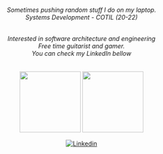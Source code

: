 <h6 align="center">Sometimes pushing random stuff I do on my laptop.<br>Systems Development - COTIL (20-22)</h6>
<h6 align="center">Interested in software architecture and engineering<br>Free time guitarist and gamer.<br>You can check my LinkedIn bellow</h6>


<div align="center">
  <img height="140em" src="https://github-readme-stats.vercel.app/api?username=victorbetoni&show_icons=true&theme=dracula&include_all_commits=true&count_private=true"/>
  <img height="140em" src="https://github-readme-stats.vercel.app/api/top-langs/?username=victorbetoni&layout=compact&langs_count=16&theme=dracula"/>
</div>

<p align="center">
  <a href="https://www.linkedin.com/in/victor-hugo-betoni-6a9312215/">
    <img src="https://img.shields.io/badge/linkedin-%230077B5.svg?&style=for-the-badge&logo=linkedin&logoColor=white" alt="Linkedin">
  </a>
</p>
